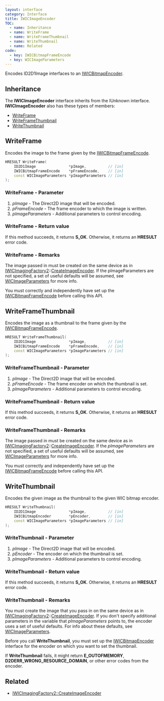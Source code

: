 ```yaml
---
layout: interface
category: Interface
title: IWICImageEncoder
TOC:
  - name: Inheritance
  - name: WriteFrame
  - name: WriteFrameThumbnail
  - name: WriteThumbnail
  - name: Related
code:
  - key: IWICBitmapFrameEncode
  - key: WICImageParameters
---
```


[wbe]: IWICBitmapEncoder

Encodes ID2D1Image interfaces to an [IWICBitmapEncoder][wbe].

## Inheritance

The **IWICImageEncoder** interface inherits from the IUnknown interface.
**IWICImageEncoder** also has these types of members:

- [WriteFrame](#writeframe)
- [WriteFrameThumbnail](#writeframethumbnail)
- [WriteThumbnail](#writethumbnail)

## WriteFrame

[wbfe]: IWICBitmapFrameEncode

Encodes the image to the frame given by the [IWICBitmapFrameEncode][wbfe].

```cpp
HRESULT WriteFrame(
    ID2D1Image               *pImage,          // [in]
    IWICBitmapFrameEncode    *pFrameEncode,    // [in]
    const WICImageParameters *pImageParameters // [in]
);
```

### WriteFrame - Parameter

1. *pImage* - The Direct2D image that will be encoded.
2. *pFrameEncode* - The frame encoder to which the image is written.
3. *pImageParameters* - Additional parameters to control encoding.

### WriteFrame - Return value

If this method succeeds, it returns **S_OK**.
Otherwise, it returns an **HRESULT** error code.

### WriteFrame - Remarks

[wif2]: IWICImagingFactory2
[wif2-cie]: IWICImagingFactory2#createimageencoder
[wip]: WICImageParameters

The image passed in must be created on the same device as in [IWICImagingFactory2][wif2]::[CreateImageEncoder][wif2-cie]. If the pImageParameters are not specified, a set of useful defaults will be assumed, see [WICImageParameters][wip] for more info.

You must correctly and independently have set up the [IWICBitmapFrameEncode][wbfe] before calling this API.

## WriteFrameThumbnail

Encodes the image as a thumbnail to the frame given by the [IWICBitmapFrameEncode][wbfe].

```cpp
HRESULT WriteFrameThumbnail(
    ID2D1Image               *pImage,          // [in]
    IWICBitmapFrameEncode    *pFrameEncode,    // [in]
    const WICImageParameters *pImageParameters // [in]
);
```

### WriteFrameThumbnail - Parameter

1. *pImage* - The Direct2D image that will be encoded.
2. *pFrameEncode* - The frame encoder on which the thumbnail is set.
3. *pImageParameters* - Additional parameters to control encoding.

### WriteFrameThumbnail - Return value

If this method succeeds, it returns **S_OK**.
Otherwise, it returns an **HRESULT** error code.

### WriteFrameThumbnail - Remarks

The image passed in must be created on the same device as in [IWICImagingFactory2][wif2]::[CreateImageEncoder][wif2-cie].
If the *pImageParameters* are not specified, a set of useful defaults will be assumed, see [WICImageParameters][wip] for more info.

You must correctly and independently have set up the [IWICBitmapFrameEncode][wbfe] before calling this API.

## WriteThumbnail

Encodes the given image as the thumbnail to the given WIC bitmap encoder.

```cpp
HRESULT WriteThumbnail(
    ID2D1Image               *pImage,          // [in]
    IWICBitmapEncoder        *pEncoder,        // [in]
    const WICImageParameters *pImageParameters // [in]
);
```

### WriteThumbnail - Parameter

1. *pImage* - The Direct2D image that will be encoded.
2. *pEncoder* - The encoder on which the thumbnail is set.
3. *pImageParameters* - Additional parameters to control encoding.

### WriteThumbnail - Return value

If this method succeeds, it returns **S_OK**.
Otherwise, it returns an **HRESULT** error code.

### WriteThumbnail - Remarks

You must create the image that you pass in on the same device as in [IWICImagingFactory2][wif2]::[CreateImageEncoder][wif2-cie].
If you don't specify additional parameters in the variable that *pImageParameters* points to, the encoder uses a set of useful defaults.
For info about these defaults, see [WICImageParameters][wip].

Before you call **WriteThumbnail**, you must set up the [IWICBitmapEncoder][wbe] interface for the encoder on which you want to set the thumbnail.

If **WriteThumbnail** fails, it might return **E_OUTOFMEMORY**, **D2DERR_WRONG_RESOURCE_DOMAIN**, or other error codes from the encoder.

## Related

- [IWICImagingFactory2::CreateImageEncoder](IWICImagingFactory2#createimageencoder)
